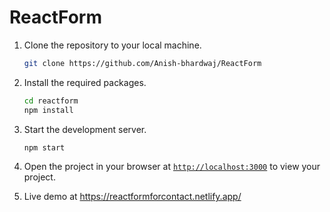 # ReactForm
1. Clone the repository to your local machine.
    ```sh
    git clone https://github.com/Anish-bhardwaj/ReactForm
    ```

1. Install the required packages.
    ```sh
    cd reactform
    npm install
    ```

1. Start the development server.
    ```sh
    npm start
    ```
1. Open the project in your browser at [`http://localhost:3000`](http://localhost:3000) to view your project.

1. Live demo at https://reactformforcontact.netlify.app/

